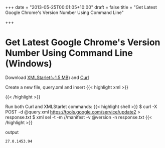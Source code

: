 +++
date = "2013-05-25T00:01:05+10:00"
draft = false
title = "Get Latest Google Chrome's Version Number Using Command Line"

+++

# Get Latest Google Chrome's Version Number Using Command Line (Windows)

Download [XMLStarlet(~1.5 MB)](http://sourceforge.net/projects/xmlstar/files/xmlstarlet/1.6.1/xmlstarlet-1.6.1-win32.zip/download) and [Curl](http://www.paehl.com/open_source/?download=curl_742_1_ssh2_ssl.zip)

Create a new file, query.xml and insert
{{< highlight xml >}}
<?xml version="1.0" encoding="UTF-8"?>
<request protocol="3.0" ismachine="1">
   <os platform="win" version="6.1" sp="" arch="x86" />
   <app appid="{4DC8B4CA-1BDA-483E-B5FA-D3C12E15B62D}" ap="-multi-chrome" brand="GGLS">
      <updatecheck />
   </app>
</request>
{{< /highlight >}}

Run both Curl and XMLStarlet commands:
{{< highlight shell >}}
$ curl -X POST -d @query.xml https://tools.google.com/service/update2 > response.txt
$ xml sel -t -m //manifest -v @version -n response.txt
{{< /highlight >}}

output

    27.0.1453.94